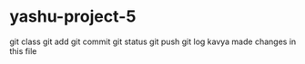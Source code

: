# yashu-project-5
git class
git add
git commit
git status
git push
git log
kavya made changes in this file